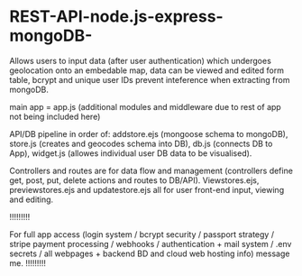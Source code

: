# REST-API-node.js-express-mongoDB-
Allows users to input data (after user authentication) which undergoes geolocation onto an embedable map, data can be viewed and edited form table, bcrypt and unique user IDs prevent inteference when extracting from mongoDB. 

main app = app.js (additional modules and middleware due to rest of app not being included here) 

API/DB pipeline in order of: 
addstore.ejs (mongoose schema to mongoDB), 
store.js (creates and geocodes schema into DB), 
db.js (connects DB to App), 
widget.js (allowes individual user DB data to be visualised). 

Controllers and routes are for data flow and management (controllers define get, post, put, delete actions and routes to DB/API). 
Viewstores.ejs, previewstores.ejs and updatestore.ejs all for user front-end input, viewing and editing.

!!!!!!!!!

For full app access (login system / bcrypt security / passport strategy / stripe payment processing / webhooks / authentication + mail system / .env secrets / all webpages + backend BD and cloud web hosting info) message me.
!!!!!!!!!
